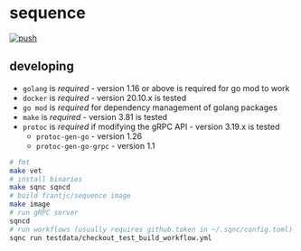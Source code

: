 # sequence

[![push](https://github.com/frantjc/sequence/workflows/push/badge.svg?branch=main&event=push)](https://github.com/frantjc/sequence/actions)

## developing

- `golang` is _required_ - version 1.16 or above is required for go mod to work
- `docker` is _required_ - version 20.10.x is tested
- `go mod` is _required_ for dependency management of golang packages
- `make` is _required_ - version 3.81 is tested
- `protoc` is _required_ if modifying the gRPC API - version 3.19.x is tested
    - `protoc-gen-go` - version 1.26
    - `protoc-gen-go-grpc` - version 1.1

```sh
# fmt
make vet
# install binaries
make sqnc sqncd
# build frantjc/sequence image
make image
# run gRPC server
sqncd
# run workflows (usually requires github.token in ~/.sqnc/config.toml)
sqnc run testdata/checkout_test_build_workflow.yml
```
